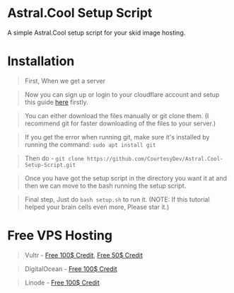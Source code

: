 # Astral.Cool Setup Script

A simple Astral.Cool setup script for your skid image hosting.

# Installation

> First, When we get a server

> Now you can sign up or login to your cloudflare account and setup this guide [here](https://setup.elixr.host/cloudflare-setup/untitled) firstly.

> You can either download the files manually or git clone them. (I recommend git for faster downloading of the files to your server.)

> If you get the error when running git, make sure it's installed by running the command: `sudo apt install git`

> Then do - `git clone https://github.com/CourtesyDev/Astral.Cool-Setup-Script.git`

> Once you have got the setup script in the directory you want it at and then we can move to the bash running the setup script.

> Final step, Just do `bash setup.sh` to run it. (NOTE: If this tutorial helped your brain cells even more, Please star it.)

# Free VPS Hosting

> Vultr - [Free 100$ Credit](https://www.vultr.com/promo/try100/), [Free 50$ Credit](https://www.vultr.com/promo/try50/?service=try50&obility_id=42460259882)

> DigitalOcean - [Free 100$ Credit](https://try.digitalocean.com/do-vs-vultr/?utm_campaign=amer_conquesting_kw_en_cpc&utm_adgroup=vultr&_keyword=vultr&_device=c&_adposition=&utm_content=conversion&utm_medium=cpc&utm_source=google)

> Linode - [Free 100$ Credit](https://www.linode.com/lp/linode-vs-vultr/?utm_source=google&utm_medium=cpc&utm_campaign=12492722312_119323564216&utm_term=g_kwd-307580604225_e_vultr&utm_content=504114856773&locationid=9007290&device=c_c)
